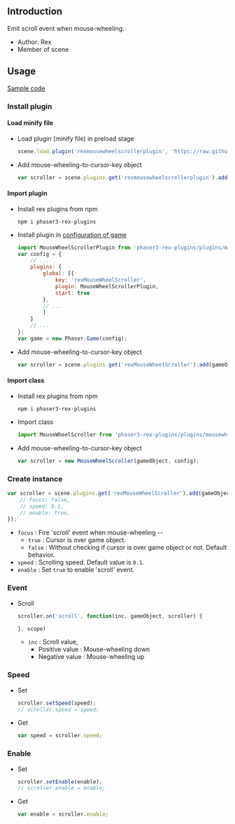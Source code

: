 ## Introduction

Emit scroll event when mouse-wheeling.

- Author: Rex
- Member of scene

## Usage

[Sample code](https://github.com/rexrainbow/phaser3-rex-notes/tree/master/examples/mouse-wheel-scroller)

### Install plugin

#### Load minify file

- Load plugin (minify file) in preload stage
    ```javascript
    scene.load.plugin('rexmousewheelscrollerplugin', 'https://raw.githubusercontent.com/rexrainbow/phaser3-rex-notes/master/dist/rexmousewheelscrollerplugin.min.js', true);
    ```
- Add mouse-wheeling-to-cursor-key object
    ```javascript
    var scroller = scene.plugins.get('rexmousewheelscrollerplugin').add(gameObject, config);
    ```

#### Import plugin

- Install rex plugins from npm
    ```
    npm i phaser3-rex-plugins
    ```
- Install plugin in [configuration of game](game.md#configuration)
    ```javascript
    import MouseWheelScrollerPlugin from 'phaser3-rex-plugins/plugins/mousewheelscroller-plugin.js';
    var config = {
        // ...
        plugins: {
            global: [{
                key: 'rexMouseWheelScroller',
                plugin: MouseWheelScrollerPlugin,
                start: true
            },
            // ...
            ]
        }
        // ...
    };
    var game = new Phaser.Game(config);
    ```
- Add mouse-wheeling-to-cursor-key object
    ```javascript
    var scroller = scene.plugins.get('rexMouseWheelScroller').add(gameObject, config);
    ```

#### Import class

- Install rex plugins from npm
    ```
    npm i phaser3-rex-plugins
    ```
- Import class
    ```javascript
    import MouseWheelScroller from 'phaser3-rex-plugins/plugins/mousewheelscroller.js';
    ```
- Add mouse-wheeling-to-cursor-key object
    ```javascript
    var scroller = new MouseWheelScroller(gameObject, config);
    ```

### Create instance

```javascript
var scroller = scene.plugins.get('rexMouseWheelScroller').add(gameObject, {
    // focus: false,
    // speed: 0.1,
    // enable: true,
});
```

- `focus` : Fire 'scroll' event when mouse-wheeling --
    - `true` : Cursor is over game object.
    - `false` : Without checking if cursor is over game object or not. Default behavior.
- `speed` : Scrolling speed. Default value is `0.1`.
- `enable` : Set `true` to enable 'scroll' event.

### Event

- Scroll
    ```javascript
    scroller.on('scroll', function(inc, gameObject, scroller) {

    }, scope)
    ```
    - `inc` : Scroll value, 
        - Positive value : Mouse-wheeling down
        - Negative value : Mouse-wheeling up

### Speed

- Set
   ```javascript
   scroller.setSpeed(speed);
   // scroller.speed = speed;
   ```
- Get
    ```javascript
    var speed = scroller.speed;
    ```

### Enable

- Set
   ```javascript
   scroller.setEnable(enable);
   // scroller.enable = enable;
   ```
- Get
    ```javascript
    var enable = scroller.enable;
    ```
